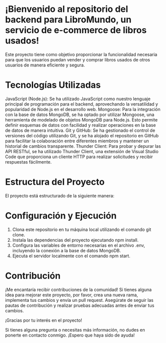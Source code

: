 # ¡Bienvenido al repositorio del backend para LibroMundo, un servicio de e-commerce de libros usados!

Este proyecto tiene como objetivo proporcionar la funcionalidad necesaria para que los usuarios puedan vender y comprar libros usados de otros usuarios de manera eficiente y segura.

# Tecnologías Utilizadas
JavaScript (Node.js): Se ha utilizado JavaScript como nuestro lenguaje principal de programación para el backend, aprovechando la versatilidad y popularidad de Node.js en el desarrollo web.
Mongoose: Para la integración con la base de datos MongoDB, se ha optado por utilizar Mongoose, una herramienta de modelado de objetos MongoDB para Node.js. Esto permite definir esquemas de datos con facilidad y realizar operaciones en la base de datos de manera intuitiva.
Git y GitHub: Se ha gestionado el control de versiones del código utilizando Git, y se ha alojado el repositorio en GitHub para facilitar la colaboración entre diferentes miembros y mantener un historial de cambios transparente.
Thunder Client: Para probar y depurar las API RESTful, se ha utilizado Thunder Client, una extensión de Visual Studio Code que proporciona un cliente HTTP para realizar solicitudes y recibir respuestas fácilmente.

# Estructura del Proyecto
El proyecto está estructurado de la siguiente manera:

# Configuración y Ejecución
1. Clona este repositorio en tu máquina local utilizando el comando git clone.
2. Instala las dependencias del proyecto ejecutando npm install.
3. Configura las variables de entorno necesarias en el archivo .env, incluyendo la conexión a la base de datos MongoDB.
4. Ejecuta el servidor localmente con el comando npm start.
   
# Contribución
¡Me encantaría recibir contribuciones de la comunidad! Si tienes alguna idea para mejorar este proyecto, por favor, crea una nueva rama, implementa tus cambios y envía un pull request. Asegúrate de seguir las pautas de contribución y realizar pruebas adecuadas antes de enviar tus cambios.

¡Gracias por tu interés en el proyecto!

Si tienes alguna pregunta o necesitas más información, no dudes en ponerte en contacto conmigo. ¡Espero que haya sido de ayuda!
